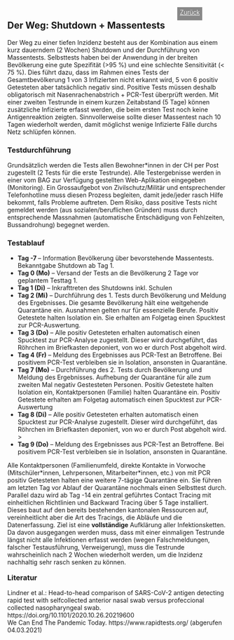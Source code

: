 <html>
  <head>
    <title>Modul 1</title>
    <meta charset="utf-8" />
    <meta http-equiv="expires" content="0">
  <style>
 /* FONTS */
 @import url("https://fonts.googleapis.com/css?family=Open+Sans+Condensed:300,700");
</style>
  </head>
  <body>
 <div style="display:flex;"><h2>Der Weg: Shutdown + Massentests</h2> <div style="margin-left:2em;padding:3px 6px 0 6px;background-color:#888;color:#fff;font-weight:300;height:27px!important;"><a href="main" style="color:#fff;">Zurück</a></div></div>
    <div class="twocol">
    <div class="ntext">
      Der Weg zu einer tiefen Inzidenz besteht aus der Kombination aus einem kurz dauerndem (2 Wochen) Shutdown und der Durchführung von Massentests. Selbsttests haben bei der Anwendung in der breiten Bevölkerung eine gute Spezifität (>95 %) und eine schlechte Sensitivität (< 75 %). Dies führt dazu, dass im Rahmen eines Tests der Gesamtbevölkerung 1 von 3 Infizierten nicht erkannt wird, 5 von 6 positiv Getesteten aber tatsächlich negativ sind. Positive Tests müssen deshalb obligatorisch mit Nasenrachenabstrich + PCR-Test überprüft werden. Mit einer zweiten Testrunde in einem kurzen Zeitabstand (5 Tage) können zusätzliche Infizierte erfasst werden, die beim ersten Test noch keine Antigenreaktion zeigten. Sinnvollerweise sollte dieser Massentest nach 10 Tagen wiederholt werden, damit möglichst wenige Infizierte Fälle durchs Netz schlüpfen können.
    </div>
      <h3>Testdurchführung</h3>
     <div class="ntext"> Grundsätzlich werden die Tests allen Bewohner*innen in der CH per Post zugestellt (2 Tests für die erste Testrunde). Alle Testergebnisse werden in einer vom BAG zur Verfügung gestellten Web-Aplikation eingegeben (Monitoring). Ein Grossaufgebot von Zivilschutz/Militär und entsprechender Telefonhotline muss diesen Prozess begleiten, damit jede/jeder rasch Hilfe bekommt, falls Probleme auftreten. Dem Risiko, dass positive Tests nicht gemeldet werden (aus sozialen/beruflichen Gründen) muss durch entsprechende Massnahmen (automatische Entschädigung von Fehlzeiten, Bussandrohung) begegnet werden.
  </div>
      <h3>Testablauf</h3>
      <ul><li><strong>Tag -7 </strong> – Information Bevölkerung über bevorstehende Massentests. Bekanntgabe Shutdown ab Tag 1.</li>
      <li><strong>Tag 0 (Mo)</strong> – Versand der Tests an die Bevölkerung 2 Tage vor geplantem Testtag 1.</li>
      <li><strong>Tag 1 (Di)</strong> – Inkrafttreten des Shutdowns inkl. Schulen</li>
      <li><strong>Tag 2 (Mi)</strong> – Durchführung des 1. Tests durch Bevölkerung und Meldung des Ergebnisses. Die gesamte Bevölkerung hält eine weitgehende Quarantäne ein. Ausnahmen gelten nur für essenzielle Berufe. Positiv Getestete halten Isolation ein. Sie erhalten am Folgetag einen Spucktest zur PCR-Auswertung. </li>
      <li><strong>Tag 3 (Do)</strong> – Alle positiv Getesteten erhalten automatisch einen Spucktest zur PCR-Analyse zugestellt. Dieser wird durchgeführt, das Röhrchen im Briefkasten deponiert, von wo er durch Post abgeholt wird.</li>
    <li><strong>Tag 4 (Fr)</strong> – Meldung des Ergebnisses aus PCR-Test an Betroffene. Bei positivem PCR-Test verbleiben sie in Isolation, ansonsten in Quarantäne.</li>
      <li><strong>Tag 7 (Mo)</strong> – Durchführung des 2. Tests durch Bevölkerung und Meldung des Ergebnisses. Aufhebung der Quarantäne für alle zum zweiten Mal negativ Gestesteten Personen. Positiv Getestete halten Isolation ein, Kontaktpersonen (Familie) halten Quarantäne ein. Positiv Getestete erhalten am Folgetag automatisch einen Spucktest zur PCR-Auswertung</li>
      <li><strong>Tag 8 (Di)</strong> – Alle positiv Getesteten erhalten automatisch einen Spucktest zur PCR-Analyse zugestellt. Dieser wird durchgeführt, das Röhrchen im Briefkasten deponiert, von wo er durch Post abgeholt wird.</li>
     ><li><strong>Tag 9 (Do)</strong> – Meldung des Ergebnisses aus PCR-Test an Betroffene. Bei positivem PCR-Test verbleiben sie in Isolation, ansonsten in Quarantäne.</li></ul>
<div class="ntext">Alle Kontaktpersonen (Familienumfeld, direkte Kontakte in Vorwoche (Mitschüler*innen, Lehrpersonen, Mitarbeiter*innen, etc.) von mit PCR positiv Getesteten halten eine weitere 7-tägige Quarantäne ein. Sie führen am letzten Tag vor Ablauf der Quarantäne nochmals einen Selbsttest durch.    
        </div>
        <div class="ntext">Parallel dazu wird ab Tag -14 ein zentral geführtes Contact Tracing mit einheitlichen Richtlinien und Backward Tracing über 5 Tage installiert. Dieses baut auf den bereits bestehenden kantonalen Ressourcen auf, vereinheitlicht aber die Art des Tracings, die Abläufe und die Datenerfassung. Ziel ist eine <strong>vollständige</strong> Aufklärung aller Infektionsketten.</div>
        </div>
      <div class="ntext">Da davon ausgegangen werden muss, dass mit einer einmaligen Testrunde längst nicht alle Infektionen erfasst werden (wegen Falschmeldungen, falscher Testausführung, Verweigerung), muss die Testrunde wahrscheinlich nach 2 Wochen wiederholt werden, um die Inzidenz nachhaltig sehr rasch senken zu können.</div>
<h3 style="margin-top:1em;">Literatur</h3>
<div class="ref" id="ref1">Lindner et al.: Head-to-head comparison of SARS-CoV-2 antigen detecting rapid test with selfcollected anterior nasal swab versus profeccional collected nasopharyngeal swab. https://doi.org/10.1101/2020.10.26.20219600</div>
      <div class="ref" id="ref2">We Can End The Pandemic Today. https://www.rapidtests.org/ (abgerufen 04.03.2021)</div>
